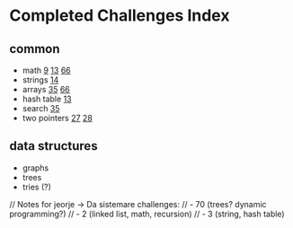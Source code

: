# Completed Challenges Index

## common

- math [9](./9) [13](./13) [66](./66)
- strings [14](./14)
- arrays [35](./35) [66](./66)
- hash table [13](./13)
- search [35](./35)
- two pointers [27](./27) [28](./28)

## data structures

- graphs
- trees
- tries (?)

// Notes for jeorje -> Da sistemare challenges:
// - 70 (trees? dynamic programming?)
// - 2 (linked list, math, recursion)
// - 3 (string, hash table)
